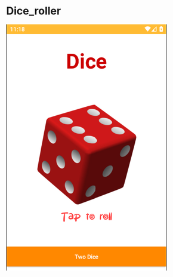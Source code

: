 # Dice_roller
![dice 1](https://github.com/nasimgholizadeh/Dice_roller/blob/master/dice1.png?raw=true)

